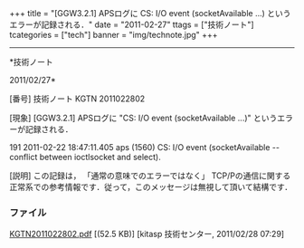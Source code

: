 ﻿+++
title = "[GGW3.2.1] APSログに CS: I/O event (socketAvailable ...) というエラーが記録される．"
date = "2011-02-27"
ttags = ["技術ノート"]
tcategories = ["tech"]
banner = "img/technote.jpg"
+++

-----------------------------------------------------------------------------------------------------------------------------

*技術ノート

2011/02/27*


[番号]
技術ノート KGTN 2011022802

[現象]
[GGW3.2.1] APSログに "CS: I/O event (socketAvailable ...)"
というエラーが記録される．

191 2011-02-22 18:47:11.405 aps (1560) CS: I/O event (socketAvailable
-- conflict between ioctlsocket and select).

[説明]
この記録は， 「通常の意味でのエラーではなく」
TCP/Pの通信に関する正常系での参考情報です．従って，このメッセージは無視して頂いて結構です．


### ファイル





[KGTN2011022802.pdf](http://techreport.kitasp.net/attachments/download/506/KGTN2011022802.pdf)
 [(52.5 KB)] [kitasp 技術センター, 2011/02/28
07:29]
